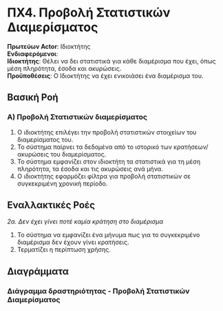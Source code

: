 # ΠΧ4. Προβολή Στατιστικών Διαμερίσματος

**Πρωτεύων Actor**: Ιδιοκτήτης <br>
**Ενδιαφερόμενοι**: <br>
**Ιδιοκτήτης**: Θέλει να δει στατιστικά για κάθε διαμέρισμα που έχει, όπως μέση πληρότητα, έσοδα και ακυρώσεις. <br>
**Προϋποθέσεις**: Ο Ιδιοκτήτης να έχει ενικοιάσει ένα διαμέρισμα του.

## Βασική Ροή
### Α) Προβολή Στατιστικών διαμερίσματος
1. Ο ιδιοκτήτης επιλέγει την προβολή στατιστικών στοιχείων του διαμερίσματος του.
2. Το σύστημα παίρνει τα δεδομένα από το ιστορικό των κρατήσεων/ακυρώσεις του διαμερίσματος.
3. Το σύστημα εμφανίζει στον ιδιοκτήτη τα στατιστικά για τη μέση πληρότητα, τα έσοδα και τις ακυρώσεις ανά μήνα.
4. Ο ιδιοκτήτης εφαρμόζει φίλτρα για προβολή στατιστικών σε συγκεκριμένη χρονική περίοδο.
   
## Εναλλακτικές Ροές

*2α. Δεν έχει γίνει ποτέ καμία κράτηση στο διαμέρισμα*
1. Το σύστημα να εμφανίζει ένα μήνυμα πως για το συγκεκριμένο διαμέρισμα δεν έχουν γίνει κρατήσεις.
2. Τερματίζει η περίπτωση χρήσης.

## Διαγράμματα

### Διάγραμμα δραστηριότητας - Προβολή Στατιστικών Διαμερίσματος